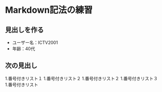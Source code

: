 # Markdown記法の練習
## 見出しを作る

- ユーザー名：ICTV2001
- 年齢：40代

## 次の見出し

1.番号付きリスト１
    1.番号付きリスト２
    1.番号付きリスト２
        1.番号付きリスト３
1.番号付きリスト
        
